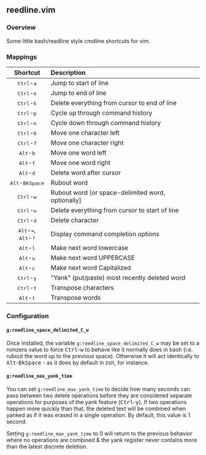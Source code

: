 ## reedline.vim

### Overview

Some little bash/readline style cmdline shortcuts for vim.

### Mappings

| Shortcut | Description |
| :---: | :--- |
| <kbd>Ctrl</kbd>-<kbd>a</kbd> | Jump to start of line |
| <kbd>Ctrl</kbd>-<kbd>e</kbd> | Jump to end of line |
| <kbd>Ctrl</kbd>-<kbd>k</kbd> | Delete everything from cursor to end of line |
| <kbd>Ctrl</kbd>-<kbd>p</kbd> | Cycle up through command history |
| <kbd>Ctrl</kbd>-<kbd>n</kbd> | Cycle down through command history |
| <kbd>Ctrl</kbd>-<kbd>b</kbd> | Move one character left |
| <kbd>Ctrl</kbd>-<kbd>f</kbd> | Move one character right |
| <kbd>Alt</kbd>-<kbd>b</kbd> | Move one word left |
| <kbd>Alt</kbd>-<kbd>f</kbd> | Move one word right |
| <kbd>Alt</kbd>-<kbd>d</kbd> | Delete word after cursor |
| <kbd>Alt</kbd>-<kbd>BkSpace</kbd> | Rubout word |
| <kbd>Ctrl</kbd>-<kbd>w</kbd> | Rubout word [or space-delimited word, optionally] |
| <kbd>Ctrl</kbd>-<kbd>u</kbd> | Delete everything from cursor to start of line |
| <kbd>Ctrl</kbd>-<kbd>d</kbd> | Delete character |
| <kbd>Alt</kbd>-<kbd>=</kbd>, <kbd>Alt</kbd>-<kbd>?</kbd> | Display command completion options |
| <kbd>Alt</kbd>-<kbd>l</kbd> | Make next word lowercase |
| <kbd>Alt</kbd>-<kbd>u</kbd> | Make next word UPPERCASE |
| <kbd>Alt</kbd>-<kbd>c</kbd> | Make next word Capitalized |
| <kbd>Ctrl</kbd>-<kbd>y</kbd> | "Yank" (put/paste) most recently deleted word |
| <kbd>Ctrl</kbd>-<kbd>t</kbd> | Transpose characters |
| <kbd>Alt</kbd>-<kbd>t</kbd> | Transpose words |

### Configuration

#### `g:reedline_space_delimited_C_w`

Once installed, the variable `g:reedline_space_delimited_C_w` may be set to a
nonzero value to force <kbd>Ctrl</kbd>-<kbd>w</kbd> to behave like it normally
does in bash (i.e. rubout the word up to the previous space). Otherwise it will
act identically to <kbd>Alt</kbd>-<kbd>BkSpace</kbd> - as it does by default in
zsh, for instance.

#### `g:reedline_max_yank_time`

You can set `g:reedline_max_yank_time` to decide how many seconds can pass
between two delete operations before they are considered separate operations
for purposes of the yank feature (<kbd>Ctrl</kbd>-<kbd>y</kbd>). If two
operations happen more quickly than that, the deleted text will be combined
when yanked as if it was erased in a single operation. By default, this value
is 1 second.

Setting `g:reedline_max_yank_time` to 0 will return to the previous behavior
where no operations are combined & the yank register never contains more than
the latest discrete deletion.
